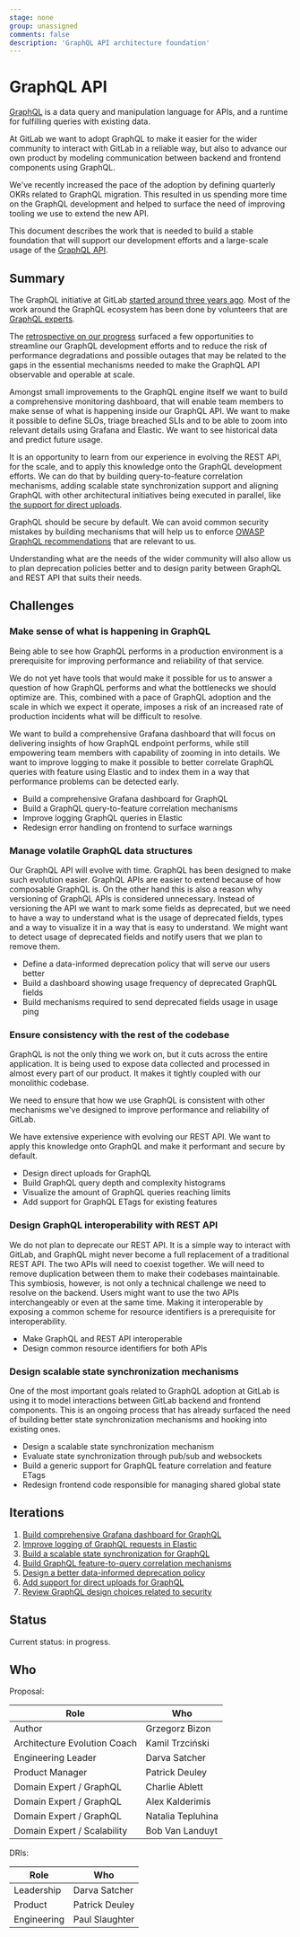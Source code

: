 ```yaml
---
stage: none
group: unassigned
comments: false
description: 'GraphQL API architecture foundation'
---
```


# GraphQL API

[GraphQL](https://graphql.org/) is a data query and manipulation language for
APIs, and a runtime for fulfilling queries with existing data.

At GitLab we want to adopt GraphQL to make it easier for the wider community to
interact with GitLab in a reliable way, but also to advance our own product by
modeling communication between backend and frontend components using GraphQL.

We've recently increased the pace of the adoption by defining quarterly OKRs
related to GraphQL migration. This resulted in us spending more time on the
GraphQL development and helped to surface the need of improving tooling we use
to extend the new API.

This document describes the work that is needed to build a stable foundation that
will support our development efforts and a large-scale usage of the [GraphQL
API](https://docs.gitlab.com/ee/api/graphql/index.html).

## Summary

The GraphQL initiative at GitLab [started around three years ago](https://gitlab.com/gitlab-org/gitlab/-/commit/9c6c17cbcdb8bf8185fc1b873dcfd08f723e4df5).
Most of the work around the GraphQL ecosystem has been done by volunteers that are
[GraphQL experts](https://gitlab.com/groups/gitlab-org/graphql-experts/-/group_members?with_inherited_permissions=exclude).

The [retrospective on our progress](https://gitlab.com/gitlab-org/gitlab/-/issues/235659)
surfaced a few opportunities to streamline our GraphQL development efforts and
to reduce the risk of performance degradations and possible outages that may
be related to the gaps in the essential mechanisms needed to make the GraphQL
API observable and operable at scale.

Amongst small improvements to the GraphQL engine itself we want to build a
comprehensive monitoring dashboard, that will enable team members to make sense
of what is happening inside our GraphQL API. We want to make it possible to define
SLOs, triage breached SLIs and to be able to zoom into relevant details using
Grafana and Elastic. We want to see historical data and predict future usage.

It is an opportunity to learn from our experience in evolving the REST API, for
the scale, and to apply this knowledge onto the GraphQL development efforts. We
can do that by building query-to-feature correlation mechanisms, adding
scalable state synchronization support and aligning GraphQL with other
architectural initiatives being executed in parallel, like [the support for
direct uploads](https://gitlab.com/gitlab-org/gitlab/-/issues/280819).

GraphQL should be secure by default. We can avoid common security mistakes by
building mechanisms that will help us to enforce [OWASP GraphQL
recommendations](https://cheatsheetseries.owasp.org/cheatsheets/GraphQL_Cheat_Sheet.html)
that are relevant to us.

Understanding what are the needs of the wider community will also allow us to
plan deprecation policies better and to design parity between GraphQL and REST
API that suits their needs.

## Challenges

### Make sense of what is happening in GraphQL

Being able to see how GraphQL performs in a production environment is a
prerequisite for improving performance and reliability of that service.

We do not yet have tools that would make it possible for us to answer a
question of how GraphQL performs and what the bottlenecks we should optimize
are. This, combined with a pace of GraphQL adoption and the scale in which we
expect it operate, imposes a risk of an increased rate of production incidents
what will be difficult to resolve.

We want to build a comprehensive Grafana dashboard that will focus on
delivering insights of how GraphQL endpoint performs, while still empowering
team members with capability of zooming in into details. We want to improve
logging to make it possible to better correlate GraphQL queries with feature
using Elastic and to index them in a way that performance problems can be
detected early.

- Build a comprehensive Grafana dashboard for GraphQL
- Build a GraphQL query-to-feature correlation mechanisms
- Improve logging GraphQL queries in Elastic
- Redesign error handling on frontend to surface warnings

### Manage volatile GraphQL data structures

Our GraphQL API will evolve with time. GraphQL has been designed to make such
evolution easier. GraphQL APIs are easier to extend because of how composable
GraphQL is. On the other hand this is also a reason why versioning of GraphQL
APIs is considered unnecessary. Instead of versioning the API we want to mark
some fields as deprecated, but we need to have a way to understand what is the
usage of deprecated fields, types and a way to visualize it in a way that is
easy to understand. We might want to detect usage of deprecated fields and
notify users that we plan to remove them.

- Define a data-informed deprecation policy that will serve our users better
- Build a dashboard showing usage frequency of deprecated GraphQL fields
- Build mechanisms required to send deprecated fields usage in usage ping

### Ensure consistency with the rest of the codebase

GraphQL is not the only thing we work on, but it cuts across the entire
application. It is being used to expose data collected and processed in almost
every part of our product. It makes it tightly coupled with our monolithic
codebase.

We need to ensure that how we use GraphQL is consistent with other mechanisms
we've designed to improve performance and reliability of GitLab.

We have extensive experience with evolving our REST API. We want to apply
this knowledge onto GraphQL and make it performant and secure by default.

- Design direct uploads for GraphQL
- Build GraphQL query depth and complexity histograms
- Visualize the amount of GraphQL queries reaching limits
- Add support for GraphQL ETags for existing features

### Design GraphQL interoperability with REST API

We do not plan to deprecate our REST API. It is a simple way to interact with
GitLab, and GraphQL might never become a full replacement of a traditional REST
API. The two APIs will need to coexist together. We will need to remove
duplication between them to make their codebases maintainable. This symbiosis,
however, is not only a technical challenge we need to resolve on the backend.
Users might want to use the two APIs interchangeably or even at the same time.
Making it interoperable by exposing a common scheme for resource identifiers is
a prerequisite for interoperability.

- Make GraphQL and REST API interoperable
- Design common resource identifiers for both APIs

### Design scalable state synchronization mechanisms

One of the most important goals related to GraphQL adoption at GitLab is using
it to model interactions between GitLab backend and frontend components. This
is an ongoing process that has already surfaced the need of building better
state synchronization mechanisms and hooking into existing ones.

- Design a scalable state synchronization mechanism
- Evaluate state synchronization through pub/sub and websockets
- Build a generic support for GraphQL feature correlation and feature ETags
- Redesign frontend code responsible for managing shared global state

## Iterations

1. [Build comprehensive Grafana dashboard for GraphQL](https://gitlab.com/groups/gitlab-com/-/epics/1343)
1. [Improve logging of GraphQL requests in Elastic](https://gitlab.com/groups/gitlab-org/-/epics/4646)
1. [Build a scalable state synchronization for GraphQL](https://gitlab.com/groups/gitlab-org/-/epics/5319)
1. [Build GraphQL feature-to-query correlation mechanisms](https://gitlab.com/groups/gitlab-org/-/epics/5320)
1. [Design a better data-informed deprecation policy](https://gitlab.com/groups/gitlab-org/-/epics/5321)
1. [Add support for direct uploads for GraphQL](https://gitlab.com/gitlab-org/gitlab/-/issues/280819)
1. [Review GraphQL design choices related to security](https://gitlab.com/gitlab-org/security/gitlab/-/issues/339)

## Status

Current status: in progress.

## Who

Proposal:

<!-- vale gitlab.Spelling = NO -->

| Role                         | Who
|------------------------------|-------------------------|
| Author                       | Grzegorz Bizon          |
| Architecture Evolution Coach | Kamil Trzciński         |
| Engineering Leader           | Darva Satcher           |
| Product Manager              | Patrick Deuley          |
| Domain Expert / GraphQL      | Charlie Ablett          |
| Domain Expert / GraphQL      | Alex Kalderimis         |
| Domain Expert / GraphQL      | Natalia Tepluhina       |
| Domain Expert / Scalability  | Bob Van Landuyt         |

DRIs:

| Role                         | Who
|------------------------------|------------------------|
| Leadership                   | Darva Satcher          |
| Product                      | Patrick Deuley         |
| Engineering                  | Paul Slaughter         |

<!-- vale gitlab.Spelling = YES -->
